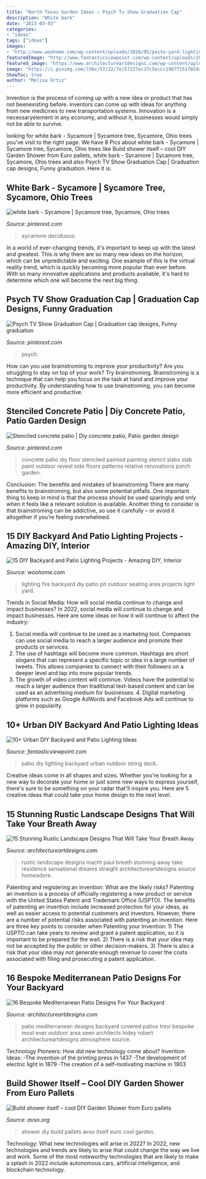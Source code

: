 ```yaml
---
title: "North Texas Garden Ideas ~ Psych Tv Show Graduation Cap"
description: "White bark"
date: "2023-03-03"
categories:
- "ideas"
tags: ["ideas"]
images:
- "http://www.woohome.com/wp-content/uploads/2016/05/paito-yard-lighting-summer-15.jpg"
featuredImage: "http://www.fantasticviewpoint.com/wp-content/uploads/2016/09/b1bbce373954dea694e7a01789a5f750-634x950.png"
featured_image: "https://www.architectureartdesigns.com/wp-content/uploads/2015/11/16-Bespoke-Mediterranean-Patio-Designs-For-Your-Backyard-10-630x419.jpg"
image: "https://i.pinimg.com/736x/57/22/7e/57227ec37c5eccc1987f151702dad633.jpg"
ShowToc: true
author: "Melisa Ortiz"
---
```



Invention is the process of coming up with a new idea or product that has not beenexisting before. inventors can come up with ideas for anything from new medicines to new transportation systems. Innovation is a necessaryelement in any economy, and without it, businesses would simply not be able to survive.

	

		
looking for white bark - Sycamore | Sycamore tree, Sycamore, Ohio trees you've visit to the right page. We have 8 Pics about white bark - Sycamore | Sycamore tree, Sycamore, Ohio trees like Build shower itself – cool DIY Garden Shower from Euro pallets, white bark - Sycamore | Sycamore tree, Sycamore, Ohio trees and also Psych TV Show Graduation Cap | Graduation cap designs, Funny graduation. Here it is:
		
    
## White Bark - Sycamore | Sycamore Tree, Sycamore, Ohio Trees

<img loading=lazy src="https://i.pinimg.com/736x/57/22/7e/57227ec37c5eccc1987f151702dad633.jpg" onerror="this.onerror=null;this.src='https://tse1.mm.bing.net/th?id=OIP.n0zcyymH2CGhgCI_25HBQgAAAA&amp;pid=15.1';" alt="white bark - Sycamore | Sycamore tree, Sycamore, Ohio trees">

_Source: pinterest.com_

>sycamore deciduous. 

	

In a world of ever-changing trends, it's important to keep up with the latest and greatest. This is why there are so many new ideas on the horizon, which can be unpredictable and exciting. One example of this is the virtual reality trend, which is quickly becoming more popular than ever before. With so many innovative applications and products available, it's hard to determine which one will become the next big thing.

    
## Psych TV Show Graduation Cap | Graduation Cap Designs, Funny Graduation

<img loading=lazy src="https://i.pinimg.com/736x/06/99/d1/0699d10937e2f7465c43975276358968.jpg" onerror="this.onerror=null;this.src='https://tse2.mm.bing.net/th?id=OIP.Irk6t1f2VWg0uJ9XAlTHYAHaLH&amp;pid=15.1';" alt="Psych TV Show Graduation Cap | Graduation cap designs, Funny graduation">

_Source: pinterest.com_

>psych. 

	

How can you use brainstroming to improve your productivity?
Are you struggling to stay on top of your work? Try brainstroming. Brainstroming is a technique that can help you focus on the task at hand and improve your productivity. By understanding how to use brainstroming, you can become more efficient and productive.

    
## Stenciled Concrete Patio | Diy Concrete Patio, Patio Garden Design

<img loading=lazy src="https://i.pinimg.com/736x/05/db/e6/05dbe6b085eb1a9722f743fa5ecfa044.jpg" onerror="this.onerror=null;this.src='https://tse3.mm.bing.net/th?id=OIP.G-7l5LvtVblBz185wtomdQHaLH&amp;pid=15.1';" alt="Stenciled concrete patio | Diy concrete patio, Patio garden design">

_Source: pinterest.com_

>concrete patio diy floor stenciled painted painting stencil slabs slab paint outdoor reveal side floors patterns relative renovations porch garden. 

	

Conclusion: The benefits and mistakes of brainstroming
There are many benefits to brainstroming, but also some potential pitfalls. One important thing to keep in mind is that the process should be used sparingly and only when it feels like a relevant solution is available. Another thing to consider is that brainstroming can be addictive, so use it carefully – or avoid it altogether if you’re feeling overwhelmed.

    
## 15 DIY Backyard And Patio Lighting Projects - Amazing DIY, Interior

<img loading=lazy src="http://www.woohome.com/wp-content/uploads/2016/05/paito-yard-lighting-summer-15.jpg" onerror="this.onerror=null;this.src='https://tse3.mm.bing.net/th?id=OIP.q4_GaPhdceR_2AXNoWgTzgHaKa&amp;pid=15.1';" alt="15 DIY Backyard and Patio Lighting Projects - Amazing DIY, Interior">

_Source: woohome.com_

>lighting fire backyard diy patio pit outdoor seating area projects light yard. 

	

Trends in Social Media: How will social media continue to change and impact businesses?
In 2022, social media will continue to change and impact businesses. Here are some ideas on how it will continue to affect the industry: 
1. Social media will continue to be used as a marketing tool. Companies can use social media to reach a larger audience and promote their products or services. 
2. The use of hashtags will become more common. Hashtags are short slogans that can represent a specific topic or idea in a large number of tweets. This allows companies to connect with their followers on a deeper level and tap into more popular trends. 
3. The growth of video content will continue. Videos have the potential to reach a larger audience than traditional text-based content and can be used as an advertising medium for businesses. 4. Digital marketing platforms such as Google AdWords and Facebook Ads will continue to grow in popularity.

    
## 10+ Urban DIY Backyard And Patio Lighting Ideas

<img loading=lazy src="http://www.fantasticviewpoint.com/wp-content/uploads/2016/09/b1bbce373954dea694e7a01789a5f750-634x950.png" onerror="this.onerror=null;this.src='https://tse4.mm.bing.net/th?id=OIP.qsbutVBunwKXJytYdNjruwHaLG&amp;pid=15.1';" alt="10+ Urban DIY Backyard and Patio Lighting Ideas">

_Source: fantasticviewpoint.com_

>patio diy lighting backyard urban outdoor string deck. 

	

Creative ideas come in all shapes and sizes. Whether you're looking for a new way to decorate your home or just some new ways to express yourself, there's sure to be something on your radar that'll inspire you. Here are 5 creative ideas that could take your home design to the next level.

    
## 15 Stunning Rustic Landscape Designs That Will Take Your Breath Away

<img loading=lazy src="https://www.architectureartdesigns.com/wp-content/uploads/2016/10/15-Stunning-Rustic-Landscape-Designs-That-Will-Take-Your-Breath-Away-9-630x946.jpg" onerror="this.onerror=null;this.src='https://tse1.mm.bing.net/th?id=OIP.QdqsCQ0WPR1pvVtu9LNAuwHaLH&amp;pid=15.1';" alt="15 Stunning Rustic Landscape Designs That Will Take Your Breath Away">

_Source: architectureartdesigns.com_

>rustic landscape designs macht paul breath stunning away take residence sensational dreams straight architectureartdesigns source homeadore. 

	

Patenting and registering an invention: What are the likely risks?
Patenting an invention is a process of officially registering a new product or service with the United States Patent and Trademark Office (USPTO). The benefits of patenting an invention include increased protection for your ideas, as well as easier access to potential customers and investors. However, there are a number of potential risks associated with patenting an invention. Here are three key points to consider when Patenting your Invention: 1) The USPTO can take years to review and grant a patent application, so it is important to be prepared for the wait. 2) There is a risk that your idea may not be accepted by the public or other decision-makers. 3) There is also a risk that your idea may not generate enough revenue to cover the costs associated with filing and prosecuting a patent application.

    
## 16 Bespoke Mediterranean Patio Designs For Your Backyard

<img loading=lazy src="https://www.architectureartdesigns.com/wp-content/uploads/2015/11/16-Bespoke-Mediterranean-Patio-Designs-For-Your-Backyard-10-630x419.jpg" onerror="this.onerror=null;this.src='https://tse3.mm.bing.net/th?id=OIP.7UStBblOInSX16sAnLrrrAHaE7&amp;pid=15.1';" alt="16 Bespoke Mediterranean Patio Designs For Your Backyard">

_Source: architectureartdesigns.com_

>patio mediterranean designs backyard covered patios trevi bespoke most ever outdoor area seen architects hidey robert architectureartdesigns atmosphere source. 

	

Technology Pioneers: How did new technology come about?
Invention Ideas: 
-The invention of the printing press in 1437 
-The development of electric light in 1879 
-The creation of a self-motivating machine in 1903

    
## Build Shower Itself – Cool DIY Garden Shower From Euro Pallets

<img loading=lazy src="http://www.avso.org/wp-content/uploads/2014/11/build-shower-itself-cool-diy-garden-shower-from-euro-pallets-1415089444.jpg" onerror="this.onerror=null;this.src='https://tse3.mm.bing.net/th?id=OIP.4wFNOcjjuGh3tvflCjVLbwHaJ2&amp;pid=15.1';" alt="Build shower itself – cool DIY Garden Shower from Euro pallets">

_Source: avso.org_

>shower diy build pallets avso itself euro cool garden. 

	

Technology: What new technologies will arise in 2022?
In 2022, new technologies and trends are likely to arise that could change the way we live and work. Some of the most noteworthy technologies that are likely to make a splash in 2022 include autonomous cars, artificial intelligence, and blockchain technology.

